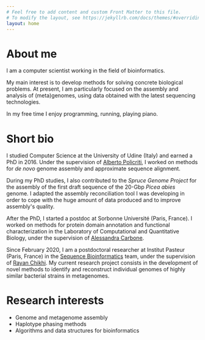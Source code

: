 ```yaml
---
# Feel free to add content and custom Front Matter to this file.
# To modify the layout, see https://jekyllrb.com/docs/themes/#overriding-theme-defaults
layout: home
---
```


# About me

I am a computer scientist working in the field of bioinformatics.

My main interest is to develop methods for solving concrete biological problems.
At present, I am particularly focused on the assembly and analysis of (meta)genomes, using data obtained with the latest sequencing technologies.

In my free time I enjoy programming, running, playing piano.


# Short bio

I studied Computer Science at the University of Udine (Italy) and earned a PhD in 2016.
Under the supervision of [Alberto Policriti](http://users.dimi.uniud.it/~alberto.policriti/), I worked on methods for *de novo* genome assembly and approximate sequence alignment.

During my PhD studies, I also contributed to the *Spruce Genome Project* for the assembly of the first draft sequence of the 20-Gbp *Picea abies* genome. 
I adapted the assembly reconciliation tool I was developing in order to cope with the huge amount of data produced and to improve assembly's quality.

After the PhD, I started a postdoc at Sorbonne Université (Paris, France). I worked on methods for protein domain annotation and functional characterization 
in the Laboratory of Computational and Quantitative Biology, under the supervision of [Alessandra Carbone](http://www.ihes.fr/~carbone/).

Since February 2020, I am a postdoctoral researcher at Institut Pasteur (Paris, France) in the [Sequence Bioinformatics](https://research.pasteur.fr/en/team/sequence-bioinformatics/) team, under the supervision of [Rayan Chikhi](http://rayan.chikhi.name).
My current research project consists in the development of novel methods to identify and reconstruct individual genomes of highly similar bacterial strains in metagenomes.


# Research interests

- Genome and metagenome assembly
- Haplotype phasing methods
- Algorithms and data structures for bioinformatics
